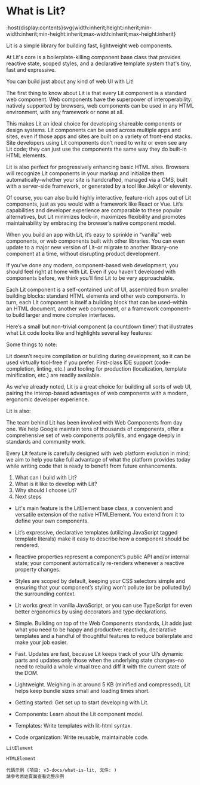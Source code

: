 # What is Lit?

:host{display:contents}svg{width:inherit;height:inherit;min-width:inherit;min-height:inherit;max-width:inherit;max-height:inherit}

Lit is a simple library for building fast, lightweight web components.

At Lit's core is a boilerplate-killing component base class that provides reactive state, scoped styles, and a declarative template system that's tiny, fast and expressive.

You can build just about any kind of web UI with Lit!

The first thing to know about Lit is that every Lit component is a standard web component. Web components have the superpower of interoperability: natively supported by browsers, web components can be used in any HTML environment, with any framework or none at all.

This makes Lit an ideal choice for developing shareable components or design systems. Lit components can be used across multiple apps and sites, even if those apps and sites are built on a variety of front-end stacks. Site developers using Lit components don’t need to write or even see any Lit code; they can just use the components the same way they do built-in HTML elements.

Lit is also perfect for progressively enhancing basic HTML sites. Browsers will recognize Lit components in your markup and initialize them automatically–whether your site is handcrafted, managed via a CMS, built with a server-side framework, or generated by a tool like Jekyll or eleventy.

Of course, you can also build highly interactive, feature-rich apps out of Lit components, just as you would with a framework like React or Vue. Lit’s capabilities and developer experience are comparable to these popular alternatives, but Lit minimizes lock-in, maximizes flexibility and promotes maintainability by embracing the browser’s native component model.

When you build an app with Lit, it’s easy to sprinkle in “vanilla” web components, or web components built with other libraries. You can even update to a major new version of Lit–or migrate to another library–one component at a time, without disrupting product development.

If you’ve done any modern, component-based web development, you should feel right at home with Lit. Even if you haven’t developed with components before, we think you’ll find Lit to be very approachable.

Each Lit component is a self-contained unit of UI, assembled from smaller building blocks: standard HTML elements and other web components. In turn, each Lit component is itself a building block that can be used–within an HTML document, another web component, or a framework component–to build larger and more complex interfaces.

Here’s a small but non-trivial component (a countdown timer) that illustrates what Lit code looks like and highlights several key features:



Some things to note:

Lit doesn’t require compilation or building during development, so it can be used virtually tool-free if you prefer. First-class IDE support (code-completion, linting, etc.) and tooling for production (localization, template minification, etc.) are readily available.

As we’ve already noted, Lit is a great choice for building all sorts of web UI, pairing the interop-based advantages of web components with a modern, ergonomic developer experience.

Lit is also:

The team behind Lit has been involved with Web Components from day one. We help Google maintain tens of thousands of components, offer a comprehensive set of web components polyfills, and engage deeply in standards and community work.

Every Lit feature is carefully designed with web platform evolution in mind; we aim to help you take full advantage of what the platform provides today while writing code that is ready to benefit from future enhancements.


1. What can I build with Lit?
2. What is it like to develop with Lit?
3. Why should I choose Lit?
4. Next steps


* Lit's main feature is the LitElement base class, a convenient and versatile extension of the native HTMLElement. You extend from it to define your own components.
* Lit’s expressive, declarative templates (utilizing JavaScript tagged template literals) make it easy to describe how a component should be rendered.
* Reactive properties represent a component’s public API and/or internal state; your component automatically re-renders whenever a reactive property changes.
* Styles are scoped by default, keeping your CSS selectors simple and ensuring that your component’s styling won’t pollute (or be polluted by) the surrounding context.
* Lit works great in vanilla JavaScript, or you can use TypeScript for even better ergonomics by using decorators and type declarations.


* Simple. Building on top of the Web Components standards, Lit adds just what you need to be happy and productive: reactivity, declarative templates and a handful of thoughtful features to reduce boilerplate and make your job easier.
* Fast. Updates are fast, because Lit keeps track of your UI’s dynamic parts and updates only those when the underlying state changes–no need to rebuild a whole virtual tree and diff it with the current state of the DOM.
* Lightweight. Weighing in at around 5 KB (minified and compressed), Lit helps keep bundle sizes small and loading times short.


* Getting started: Get set up to start developing with Lit.
* Components: Learn about the Lit component model.
* Templates: Write templates with lit-html syntax.
* Code organization: Write reusable, maintainable code.

```
LitElement
```

```
HTMLElement
```

```
代碼示例 (項目: v3-docs/what-is-lit, 文件: )
請參考原始頁面查看完整示例
```

